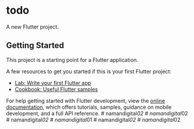# todo

A new Flutter project.

## Getting Started

This project is a starting point for a Flutter application.

A few resources to get you started if this is your first Flutter project:

- [Lab: Write your first Flutter app](https://docs.flutter.dev/get-started/codelab)
- [Cookbook: Useful Flutter samples](https://docs.flutter.dev/cookbook)

For help getting started with Flutter development, view the
[online documentation](https://docs.flutter.dev/), which offers tutorials,
samples, guidance on mobile development, and a full API reference.
#   n a m a n d i g i t a l _ 0 2  
 #   n a m a n d i g i t a l _ 0 2  
 #   n a m a n d i g i t a l _ 0 2  
 #   n a m a n d i g i t a l _ 0 1  
 #   n a m a n d i g i t a l _ 0 2  
 #   n a m a n d i g i t a l _ 0 2  
 